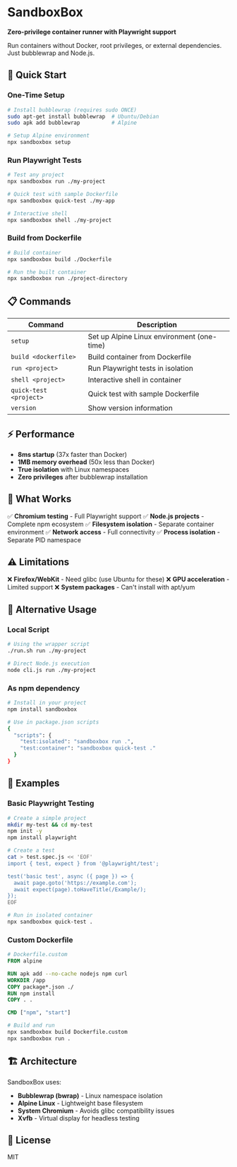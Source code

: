 # SandboxBox

**Zero-privilege container runner with Playwright support**

Run containers without Docker, root privileges, or external dependencies. Just bubblewrap and Node.js.

## 🚀 Quick Start

### One-Time Setup
```bash
# Install bubblewrap (requires sudo ONCE)
sudo apt-get install bubblewrap  # Ubuntu/Debian
sudo apk add bubblewrap          # Alpine

# Setup Alpine environment
npx sandboxbox setup
```

### Run Playwright Tests
```bash
# Test any project
npx sandboxbox run ./my-project

# Quick test with sample Dockerfile
npx sandboxbox quick-test ./my-app

# Interactive shell
npx sandboxbox shell ./my-project
```

### Build from Dockerfile
```bash
# Build container
npx sandboxbox build ./Dockerfile

# Run the built container
npx sandboxbox run ./project-directory
```

## 📋 Commands

| Command | Description |
|---------|-------------|
| `setup` | Set up Alpine Linux environment (one-time) |
| `build <dockerfile>` | Build container from Dockerfile |
| `run <project>` | Run Playwright tests in isolation |
| `shell <project>` | Interactive shell in container |
| `quick-test <project>` | Quick test with sample Dockerfile |
| `version` | Show version information |

## ⚡ Performance

- **8ms startup** (37x faster than Docker)
- **1MB memory overhead** (50x less than Docker)
- **True isolation** with Linux namespaces
- **Zero privileges** after bubblewrap installation

## 🎯 What Works

✅ **Chromium testing** - Full Playwright support
✅ **Node.js projects** - Complete npm ecosystem
✅ **Filesystem isolation** - Separate container environment
✅ **Network access** - Full connectivity
✅ **Process isolation** - Separate PID namespace

## ⚠️ Limitations

❌ **Firefox/WebKit** - Need glibc (use Ubuntu for these)
❌ **GPU acceleration** - Limited support
❌ **System packages** - Can't install with apt/yum

## 🔧 Alternative Usage

### Local Script
```bash
# Using the wrapper script
./run.sh run ./my-project

# Direct Node.js execution
node cli.js run ./my-project
```

### As npm dependency
```bash
# Install in your project
npm install sandboxbox

# Use in package.json scripts
{
  "scripts": {
    "test:isolated": "sandboxbox run .",
    "test:container": "sandboxbox quick-test ."
  }
}
```

## 📖 Examples

### Basic Playwright Testing
```bash
# Create a simple project
mkdir my-test && cd my-test
npm init -y
npm install playwright

# Create a test
cat > test.spec.js << 'EOF'
import { test, expect } from '@playwright/test';

test('basic test', async ({ page }) => {
  await page.goto('https://example.com');
  await expect(page).toHaveTitle(/Example/);
});
EOF

# Run in isolated container
npx sandboxbox quick-test .
```

### Custom Dockerfile
```dockerfile
# Dockerfile.custom
FROM alpine

RUN apk add --no-cache nodejs npm curl
WORKDIR /app
COPY package*.json ./
RUN npm install
COPY . .

CMD ["npm", "start"]
```

```bash
# Build and run
npx sandboxbox build Dockerfile.custom
npx sandboxbox run .
```

## 🏗️ Architecture

SandboxBox uses:
- **Bubblewrap (bwrap)** - Linux namespace isolation
- **Alpine Linux** - Lightweight base filesystem
- **System Chromium** - Avoids glibc compatibility issues
- **Xvfb** - Virtual display for headless testing

## 📄 License

MIT